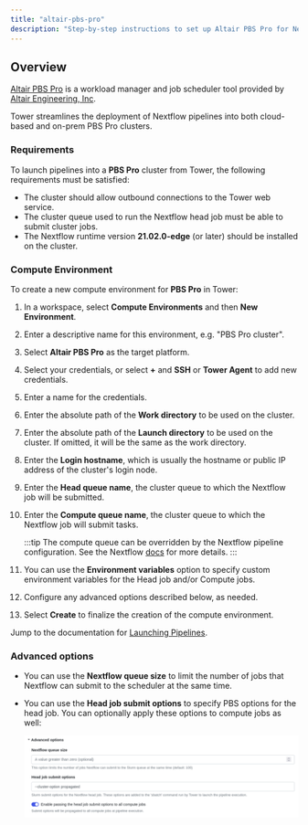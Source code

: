 ```yaml
---
title: "altair-pbs-pro"
description: "Step-by-step instructions to set up Altair PBS Pro for Nextflow Tower."
---
```


## Overview

[Altair PBS Pro](https://www.altair.com/pbs-professional/) is a workload manager and job scheduler tool provided by [Altair Engineering, Inc](https://www.altair.com).

Tower streamlines the deployment of Nextflow pipelines into both cloud-based and on-prem PBS Pro clusters.

### Requirements

To launch pipelines into a **PBS Pro** cluster from Tower, the following requirements must be satisfied:

- The cluster should allow outbound connections to the Tower web service.
- The cluster queue used to run the Nextflow head job must be able to submit cluster jobs.
- The Nextflow runtime version **21.02.0-edge** (or later) should be installed on the cluster.

### Compute Environment

To create a new compute environment for **PBS Pro** in Tower:

1.  In a workspace, select **Compute Environments** and then **New Environment**.

2.  Enter a descriptive name for this environment, e.g. "PBS Pro cluster".

3.  Select **Altair PBS Pro** as the target platform.

4.  Select your credentials, or select **+** and **SSH** or **Tower Agent** to add new credentials.

5.  Enter a name for the credentials.

6.  Enter the absolute path of the **Work directory** to be used on the cluster.

7.  Enter the absolute path of the **Launch directory** to be used on the cluster. If omitted, it will be the same as the work directory.

8.  Enter the **Login hostname**, which is usually the hostname or public IP address of the cluster's login node.

9.  Enter the **Head queue name**, the cluster queue to which the Nextflow job will be submitted.

10. Enter the **Compute queue name**, the cluster queue to which the Nextflow job will submit tasks.

    :::tip
    The compute queue can be overridden by the Nextflow pipeline configuration. See the Nextflow [docs](https://www.nextflow.io/docs/latest/process.html#queue) for more details.
    :::

11. You can use the **Environment variables** option to specify custom environment variables for the Head job and/or Compute jobs.

12. Configure any advanced options described below, as needed.

13. Select **Create** to finalize the creation of the compute environment.

Jump to the documentation for [Launching Pipelines](../launch/launchpad).

### Advanced options

- You can use the **Nextflow queue size** to limit the number of jobs that Nextflow can submit to the scheduler at the same time.

- You can use the **Head job submit options** to specify PBS options for the head job. You can optionally apply these options to compute jobs as well:

  ![](./_images/head_job_propagation.png)
